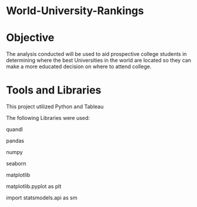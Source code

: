 # World-University-Rankings

# Objective

The analysis conducted will be used to aid prospective college students in determining where the best Universities in the world are located so they can make a more educated decision on where to attend college.

# Tools and Libraries
This project utilized Python and Tableau

The following Libraries were used:

  quandl

  pandas 

  numpy 

  seaborn 

  matplotlib

  matplotlib.pyplot as plt

  import statsmodels.api as sm
  
